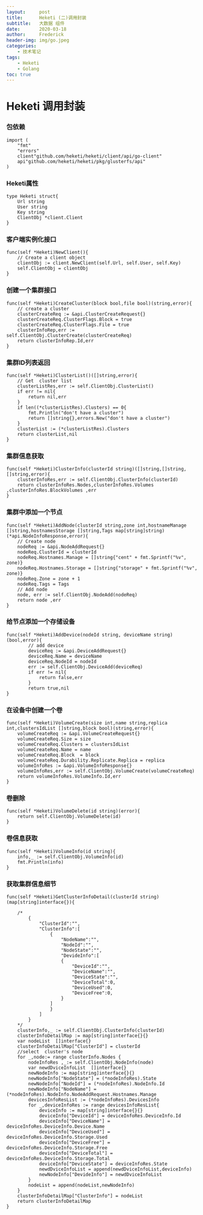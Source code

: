 ```yaml
---
layout:     post
title:      Heketi (二)调用封装
subtitle:   大数据 组件
date:       2020-03-18
author:     Frederick
header-img: img/go.jpeg
categories:
    - 技术笔记
tags:
    - Heketi
    - Golang
toc: true
---
```

# Heketi 调用封装

### 包依赖
    import (
        "fmt"
        "errors"
        client"github.com/heketi/heketi/client/api/go-client"
        api"github.com/heketi/heketi/pkg/glusterfs/api"
    )

### Heketi属性
    type Heketi struct{
        Url string
        User string
        Key string
        ClientObj *client.Client
    }
### 客户端实例化接口
    func(self *Heketi)NewClient(){
        // Create a client object
        clientObj := client.NewClient(self.Url, self.User, self.Key)
        self.ClientObj = clientObj
    }

### 创建一个集群接口
    func(self *Heketi)CreateCluster(block bool,file bool)(string,error){
        // create a cluster
        clusterCreateReq := &api.ClusterCreateRequest{}
        clusterCreateReq.ClusterFlags.Block = true
        clusterCreateReq.ClusterFlags.File = true
        clusterInfoRep,err := self.ClientObj.ClusterCreate(clusterCreateReq)
        return clusterInfoRep.Id,err
    }

### 集群ID列表返回
    func(self *Heketi)ClusterList()([]string,error){
        // Get  cluster list
        clusterListRes,err := self.ClientObj.ClusterList()
        if err != nil{
            return nil,err
        }
        if len((*clusterListRes).Clusters) == 0{
            fmt.Println("don't have a cluster")
            return []string{},errors.New("don't have a cluster")
        }
        clusterList := (*clusterListRes).Clusters
        return clusterList,nil
    }

### 集群信息获取
    func(self *Heketi)ClusterInfo(clusterId string)([]string,[]string,[]string,error){
        clusterInfoRes,err := self.ClientObj.ClusterInfo(clusterId)
        return clusterInfoRes.Nodes,clusterInfoRes.Volumes ,clusterInfoRes.BlockVolumes ,err
    }

### 集群中添加一个节点
    func(self *Heketi)AddNode(clusterId string,zone int,hostnameManage []string,hostnamesStorage []string,Tags map[string]string)(*api.NodeInfoResponse,error){
        // Create node
        nodeReq := &api.NodeAddRequest{}
        nodeReq.ClusterId = clusterId
        nodeReq.Hostnames.Manage = []string{"cent" + fmt.Sprintf("%v", zone)}
        nodeReq.Hostnames.Storage = []string{"storage" + fmt.Sprintf("%v", zone)}
        nodeReq.Zone = zone + 1
        nodeReq.Tags = Tags
        // Add node
        node, err := self.ClientObj.NodeAdd(nodeReq)
        return node ,err
    }
### 给节点添加一个存储设备
    func(self *Heketi)AddDevice(nodeId string, deviceName string)(bool,error){
            // add device
            deviceReq := &api.DeviceAddRequest{}
            deviceReq.Name = deviceName
            deviceReq.NodeId = nodeId
            err := self.ClientObj.DeviceAdd(deviceReq)
            if err != nil{
                return false,err
            }
            return true,nil
    }
### 在设备中创建一个卷
    func(self *Heketi)VolumeCreate(size int,name string,replica int,clustersIdList []string,block bool)(string,error){
        volumeCreateReq := &api.VolumeCreateRequest{} 
        volumeCreateReq.Size = size
        volumeCreateReq.Clusters = clustersIdList
        volumeCreateReq.Name = name
        volumeCreateReq.Block  = block
        volumeCreateReq.Durability.Replicate.Replica = replica
        volumeInfoRes := &api.VolumeInfoResponse{}
        volumeInfoRes,err := self.ClientObj.VolumeCreate(volumeCreateReq)
        return volumeInfoRes.VolumeInfo.Id,err
    }

### 卷删除
    func(self *Heketi)VolumeDelete(id string)(error){
        return self.ClientObj.VolumeDelete(id)
    }
### 卷信息获取
    func(self *Heketi)VolumeInfo(id string){
        info,_ := self.ClientObj.VolumeInfo(id)
        fmt.Println(info)
    }

### 获取集群信息细节
    func(self *Heketi)GetClusterInfoDetail(clusterId string)(map[string]interface{}){

        /*
            {
                "ClusterId":"",
                "ClusterInfo":[
                    {
                        "NodeName":"",
                        "NodeId":"",
                        "NodeState":"",
                        "DevideInfo":[
                        {
                            "DeviceId":"",
                            "DeviceName":"",
                            "DeviceState":"",
                            "DeviceTotal":0,
                            "DeviceUsed":0,
                            "DeviceFree":0,
                        }
                    ]
                    }
                ]
            }
        */
        clusterInfo,_ := self.ClientObj.ClusterInfo(clusterId)
        clusterInfoDetailMap := map[string]interface{}{}
        var nodeList  []interface{}
        clusterInfoDetailMap["ClusterId"] = clusterId
        //select  cluster's node
        for _,node:= range clusterInfo.Nodes {
            nodeInfoRes ,_:= self.ClientObj.NodeInfo(node) 
            var newdDviceInfoList  []interface{}
            newNodeInfo := map[string]interface{}{}
            newNodeInfo["NodeState"] = (*nodeInfoRes).State
            newNodeInfo["NodeId"] = (*nodeInfoRes).NodeInfo.Id
            newNodeInfo["NodeName"] = (*nodeInfoRes).NodeInfo.NodeAddRequest.Hostnames.Manage
            devicesInfoResList := (*nodeInfoRes).DevicesInfo   
            for _,deviceInfoRes := range devicesInfoResList{
                deviceInfo := map[string]interface{}{}
                deviceInfo["DeviceId"] = deviceInfoRes.DeviceInfo.Id
                deviceInfo["DeviceName"] = deviceInfoRes.DeviceInfo.Device.Name
                deviceInfo["DeviceUsed"] = deviceInfoRes.DeviceInfo.Storage.Used
                deviceInfo["DeviceFree"] = deviceInfoRes.DeviceInfo.Storage.Free
                deviceInfo["DeviceTotal"] = deviceInfoRes.DeviceInfo.Storage.Total 
                deviceInfo["DeviceState"] = deviceInfoRes.State
                newdDviceInfoList = append(newdDviceInfoList,deviceInfo)
                newNodeInfo["DevideInfo"] = newdDviceInfoList											
            }
            nodeList = append(nodeList,newNodeInfo)
        }
        clusterInfoDetailMap["ClusterInfo"] = nodeList
        return clusterInfoDetailMap
    }